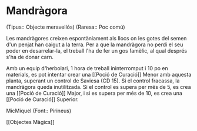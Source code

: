 # Mandràgora

(Tipus:: Objecte meravellós) (Raresa:: Poc comú)

Les mandràgores creixen espontàniament als llocs on les gotes del semen d'un penjat han caigut a la terra. Per a que la mandràgora no perdi el seu poder en desarrelar-la, el treball l'ha de fer un gos famèlic, al qual després s'ha de donar carn.

Amb un equip d'herbolari, 1 hora de treball ininterromput i 10 po en materials, es pot intentar crear una [[Poció de Curació]] Menor amb aquesta planta, superant un control de Saviesa (CD 15). Si el control fracassa, la mandràgora queda inutilitzada. Si el control es supera per més de 5, es crea una [[Poció de Curació]] Major, i si es supera per més de 10, es crea una [[Poció de Curació]] Superior.

MicMiquel (Font:: Pirineus)

[[Objectes Màgics]]